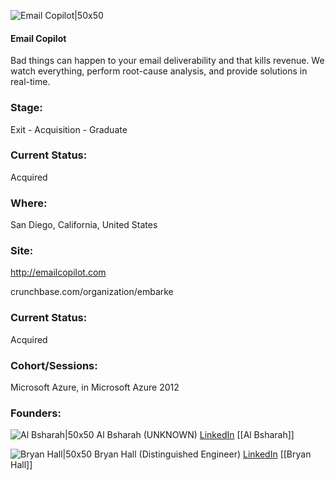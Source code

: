 

![Email Copilot|50x50](https://apimg.techstars.com/connect/images/image_files/546120ea35c996f455000001/original/email-copilot-logo-text-blue-square.png)

#### Email Copilot
Bad things can happen to your email deliverability and that kills revenue. We watch everything, perform root-cause analysis, and provide solutions in real-time.

### Stage: 
Exit - Acquisition - Graduate 

### Current Status: 
Acquired

### Where:
San Diego, California, United States

### Site:
http://emailcopilot.com



crunchbase.com/organization/embarke

### Current Status: 
Acquired

### Cohort/Sessions: 
Microsoft Azure, in Microsoft Azure 2012

### Founders: 

![Al Bsharah|50x50](https://apimg.techstars.com/connect/images/image_files/58d2b93cc9aec70aff000003/original/DSC_5523_square_282x.jpg) Al Bsharah (UNKNOWN) [LinkedIn](https://linkedin.com/in/albsharah) [[Al Bsharah]]

![Bryan Hall|50x50](https://apimg.techstars.com/connect/images/image_files/5326/9aea/9359/26a1/c800/0001/original/bryan_hall.jpg) Bryan Hall (Distinguished Engineer) [LinkedIn](https://linkedin.com/in/bryanhall) [[Bryan Hall]]


